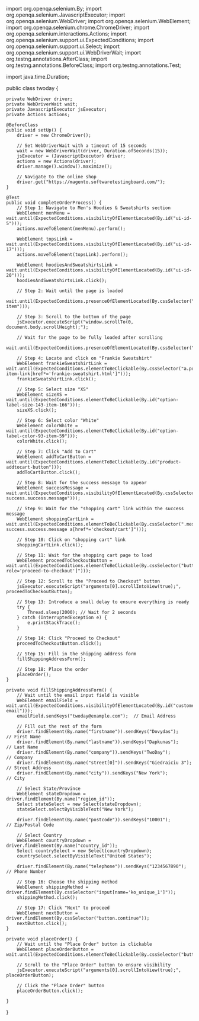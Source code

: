 import org.openqa.selenium.By;
import org.openqa.selenium.JavascriptExecutor;
import org.openqa.selenium.WebDriver;
import org.openqa.selenium.WebElement;
import org.openqa.selenium.chrome.ChromeDriver;
import org.openqa.selenium.interactions.Actions;
import org.openqa.selenium.support.ui.ExpectedConditions;
import org.openqa.selenium.support.ui.Select;
import org.openqa.selenium.support.ui.WebDriverWait;
import org.testng.annotations.AfterClass;
import org.testng.annotations.BeforeClass;
import org.testng.annotations.Test;

import java.time.Duration;

public class twoday {

    private WebDriver driver;
    private WebDriverWait wait;
    private JavascriptExecutor jsExecutor;
    private Actions actions;

    @BeforeClass
    public void setUp() {
        driver = new ChromeDriver();

        // Set WebDriverWait with a timeout of 15 seconds
        wait = new WebDriverWait(driver, Duration.ofSeconds(15));
        jsExecutor = (JavascriptExecutor) driver;
        actions = new Actions(driver);
        driver.manage().window().maximize();

        // Navigate to the online shop
        driver.get("https://magento.softwaretestingboard.com/");
    }

    @Test
    public void completeOrderProcess() {
        // Step 1: Navigate to Men's Hoodies & Sweatshirts section
        WebElement menMenu = wait.until(ExpectedConditions.visibilityOfElementLocated(By.id("ui-id-5")));
        actions.moveToElement(menMenu).perform();

        WebElement topsLink = wait.until(ExpectedConditions.visibilityOfElementLocated(By.id("ui-id-17")));
        actions.moveToElement(topsLink).perform();

        WebElement hoodiesAndSweatshirtsLink = wait.until(ExpectedConditions.visibilityOfElementLocated(By.id("ui-id-20")));
        hoodiesAndSweatshirtsLink.click();

        // Step 2: Wait until the page is loaded
        wait.until(ExpectedConditions.presenceOfElementLocated(By.cssSelector(".product-item")));

        // Step 3: Scroll to the bottom of the page
        jsExecutor.executeScript("window.scrollTo(0, document.body.scrollHeight);");

        // Wait for the page to be fully loaded after scrolling
        wait.until(ExpectedConditions.presenceOfElementLocated(By.cssSelector(".footer")));

        // Step 4: Locate and click on "Frankie Sweatshirt"
        WebElement frankieSweatshirtLink = wait.until(ExpectedConditions.elementToBeClickable(By.cssSelector("a.product-item-link[href*='frankie-sweatshirt.html']")));
        frankieSweatshirtLink.click();

        // Step 5: Select size "XS"
        WebElement sizeXS = wait.until(ExpectedConditions.elementToBeClickable(By.id("option-label-size-143-item-166")));
        sizeXS.click();

        // Step 6: Select color "White"
        WebElement colorWhite = wait.until(ExpectedConditions.elementToBeClickable(By.id("option-label-color-93-item-59")));
        colorWhite.click();

        // Step 7: Click "Add to Cart"
        WebElement addToCartButton = wait.until(ExpectedConditions.elementToBeClickable(By.id("product-addtocart-button")));
        addToCartButton.click();

        // Step 8: Wait for the success message to appear
        WebElement successMessage = wait.until(ExpectedConditions.visibilityOfElementLocated(By.cssSelector(".message-success.success.message")));

        // Step 9: Wait for the "shopping cart" link within the success message
        WebElement shoppingCartLink = wait.until(ExpectedConditions.elementToBeClickable(By.cssSelector(".message-success.success.message a[href*='checkout/cart']")));

        // Step 10: Click on "shopping cart" link
        shoppingCartLink.click();

        // Step 11: Wait for the shopping cart page to load
        WebElement proceedToCheckoutButton = wait.until(ExpectedConditions.elementToBeClickable(By.cssSelector("button[data-role='proceed-to-checkout']")));

        // Step 12: Scroll to the "Proceed to Checkout" button
        jsExecutor.executeScript("arguments[0].scrollIntoView(true);", proceedToCheckoutButton);

        // Step 13: Introduce a small delay to ensure everything is ready
        try {
            Thread.sleep(2000); // Wait for 2 seconds
        } catch (InterruptedException e) {
            e.printStackTrace();
        }

        // Step 14: Click "Proceed to Checkout"
        proceedToCheckoutButton.click();

        // Step 15: Fill in the shipping address form
        fillShippingAddressForm();

        // Step 18: Place the order
        placeOrder();
    }

    private void fillShippingAddressForm() {
        // Wait until the email input field is visible
        WebElement emailField = wait.until(ExpectedConditions.visibilityOfElementLocated(By.id("customer-email")));
        emailField.sendKeys("twoday@example.com");  // Email Address

        // Fill out the rest of the form
        driver.findElement(By.name("firstname")).sendKeys("Dovydas");             // First Name
        driver.findElement(By.name("lastname")).sendKeys("Dapkunas");               // Last Name
        driver.findElement(By.name("company")).sendKeys("TwoDay");       // Company
        driver.findElement(By.name("street[0]")).sendKeys("Giedraiciu 3");      // Street Address
        driver.findElement(By.name("city")).sendKeys("New York");              // City

        // Select State/Province
        WebElement stateDropdown = driver.findElement(By.name("region_id"));
        Select stateSelect = new Select(stateDropdown);
        stateSelect.selectByVisibleText("New York");

        driver.findElement(By.name("postcode")).sendKeys("10001");             // Zip/Postal Code

        // Select Country
        WebElement countryDropdown = driver.findElement(By.name("country_id"));
        Select countrySelect = new Select(countryDropdown);
        countrySelect.selectByVisibleText("United States");

        driver.findElement(By.name("telephone")).sendKeys("1234567890");       // Phone Number

        // Step 16: Choose the shipping method
        WebElement shippingMethod = driver.findElement(By.cssSelector("input[name='ko_unique_1']"));
        shippingMethod.click();

        // Step 17: Click "Next" to proceed
        WebElement nextButton = driver.findElement(By.cssSelector("button.continue"));
        nextButton.click();
    }

    private void placeOrder() {
        // Wait until the "Place Order" button is clickable
        WebElement placeOrderButton = wait.until(ExpectedConditions.elementToBeClickable(By.cssSelector("button.action.primary.checkout")));

        // Scroll to the "Place Order" button to ensure visibility
        jsExecutor.executeScript("arguments[0].scrollIntoView(true);", placeOrderButton);

        // Click the "Place Order" button
        placeOrderButton.click();

    }
}
